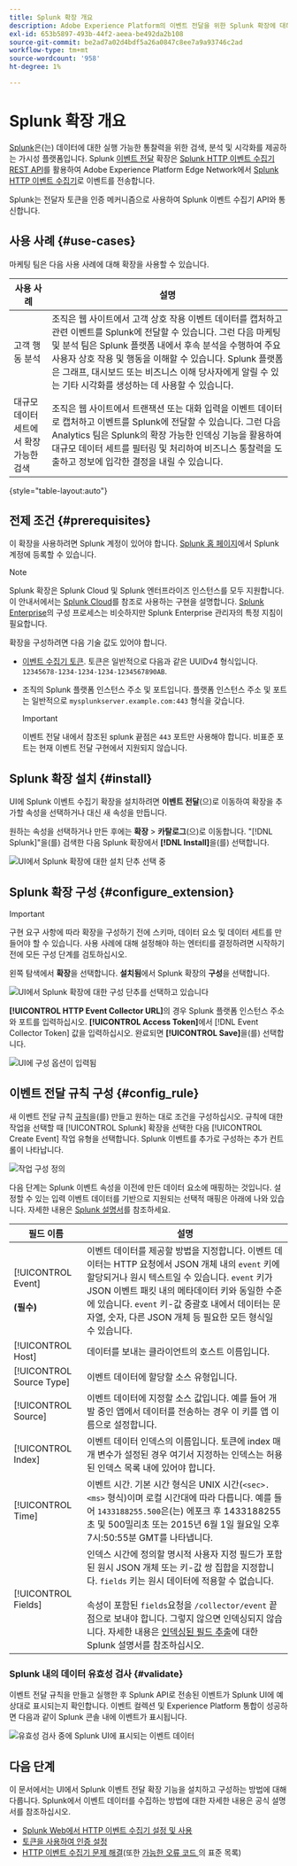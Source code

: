 ```yaml
---
title: Splunk 확장 개요
description: Adobe Experience Platform의 이벤트 전달을 위한 Splunk 확장에 대해 알아봅니다.
exl-id: 653b5897-493b-44f2-aeea-be492da2b108
source-git-commit: be2ad7a02d4bdf5a26a0847c8ee7a9a93746c2ad
workflow-type: tm+mt
source-wordcount: '958'
ht-degree: 1%

---
```


# Splunk 확장 개요

[Splunk](https://www.splunk.com)은(는) 데이터에 대한 실행 가능한 통찰력을 위한 검색, 분석 및 시각화를 제공하는 가시성 플랫폼입니다. Splunk [이벤트 전달](../../../ui/event-forwarding/overview.md) 확장은 [Splunk HTTP 이벤트 수집기 REST API](https://docs.splunk.com/Documentation/Splunk/8.2.5/Data/HECRESTendpoints)를 활용하여 Adobe Experience Platform Edge Network에서 [Splunk HTTP 이벤트 수집기](https://docs.splunk.com/Documentation/Splunk/8.2.5/Data/UsetheHTTPEventCollector)로 이벤트를 전송합니다.

Splunk는 전달자 토큰을 인증 메커니즘으로 사용하여 Splunk 이벤트 수집기 API와 통신합니다.

## 사용 사례 {#use-cases}

마케팅 팀은 다음 사용 사례에 대해 확장을 사용할 수 있습니다.

| 사용 사례 | 설명 |
| --- | --- |
| 고객 행동 분석 | 조직은 웹 사이트에서 고객 상호 작용 이벤트 데이터를 캡처하고 관련 이벤트를 Splunk에 전달할 수 있습니다. 그런 다음 마케팅 및 분석 팀은 Splunk 플랫폼 내에서 후속 분석을 수행하여 주요 사용자 상호 작용 및 행동을 이해할 수 있습니다. Splunk 플랫폼은 그래프, 대시보드 또는 비즈니스 이해 당사자에게 알릴 수 있는 기타 시각화를 생성하는 데 사용할 수 있습니다. |
| 대규모 데이터 세트에서 확장 가능한 검색 | 조직은 웹 사이트에서 트랜잭션 또는 대화 입력을 이벤트 데이터로 캡처하고 이벤트를 Splunk에 전달할 수 있습니다. 그런 다음 Analytics 팀은 Splunk의 확장 가능한 인덱싱 기능을 활용하여 대규모 데이터 세트를 필터링 및 처리하여 비즈니스 통찰력을 도출하고 정보에 입각한 결정을 내릴 수 있습니다. |

{style="table-layout:auto"}

## 전제 조건 {#prerequisites}

이 확장을 사용하려면 Splunk 계정이 있어야 합니다. [Splunk 홈 페이지](https://www.splunk.com/page/sign_up)에서 Splunk 계정에 등록할 수 있습니다.

>[!NOTE]
>
> Splunk 확장은 Splunk Cloud 및 Splunk 엔터프라이즈 인스턴스를 모두 지원합니다. 이 안내서에서는 [Splunk Cloud](https://www.splunk.com/en_us/products/splunk-cloud-platform.html)를 참조로 사용하는 구현을 설명합니다. [Splunk Enterprise](https://www.splunk.com/en_us/products/splunk-enterprise.html)의 구성 프로세스는 비슷하지만 Splunk Enterprise 관리자의 특정 지침이 필요합니다.

확장을 구성하려면 다음 기술 값도 있어야 합니다.

* [이벤트 수집기 토큰](https://docs.splunk.com/Documentation/Splunk/8.2.5/Data/UsetheHTTPEventCollector#Create_an_Event_Collector_token_on_Splunk_Cloud_Platform). 토큰은 일반적으로 다음과 같은 UUIDv4 형식입니다. `12345678-1234-1234-1234-1234567890AB`.
* 조직의 Splunk 플랫폼 인스턴스 주소 및 포트입니다. 플랫폼 인스턴스 주소 및 포트는 일반적으로 `mysplunkserver.example.com:443` 형식을 갖습니다.

  >[!IMPORTANT]
  >
  > 이벤트 전달 내에서 참조된 splunk 끝점은 `443` 포트만 사용해야 합니다. 비표준 포트는 현재 이벤트 전달 구현에서 지원되지 않습니다.

## Splunk 확장 설치 {#install}

UI에 Splunk 이벤트 수집기 확장을 설치하려면 **이벤트 전달**(으)로 이동하여 확장을 추가할 속성을 선택하거나 대신 새 속성을 만듭니다.

원하는 속성을 선택하거나 만든 후에는 **확장** > **카탈로그**(으)로 이동합니다. &quot;[!DNL Splunk]&quot;을(를) 검색한 다음 Splunk 확장에서 **[!DNL Install]**&#x200B;을(를) 선택합니다.

![UI에서 Splunk 확장에 대한 설치 단추 선택 중](../../../images/extensions/server/splunk/install.png)

## Splunk 확장 구성 {#configure_extension}

>[!IMPORTANT]
>
>구현 요구 사항에 따라 확장을 구성하기 전에 스키마, 데이터 요소 및 데이터 세트를 만들어야 할 수 있습니다. 사용 사례에 대해 설정해야 하는 엔터티를 결정하려면 시작하기 전에 모든 구성 단계를 검토하십시오.

왼쪽 탐색에서 **확장**&#x200B;을 선택합니다. **설치됨**&#x200B;에서 Splunk 확장의 **구성**&#x200B;을 선택합니다.

![UI에서 Splunk 확장에 대한 구성 단추를 선택하고 있습니다](../../../images/extensions/server/splunk/configure.png)

**[!UICONTROL HTTP Event Collector URL]**&#x200B;의 경우 Splunk 플랫폼 인스턴스 주소와 포트를 입력하십시오. **[!UICONTROL Access Token]**&#x200B;에서 [!DNL Event Collector Token] 값을 입력하십시오. 완료되면 **[!UICONTROL Save]**&#x200B;을(를) 선택합니다.

![UI에 구성 옵션이 입력됨](../../../images/extensions/server/splunk/input.png)

## 이벤트 전달 규칙 구성 {#config_rule}

새 이벤트 전달 규칙 [규칙](../../../ui/managing-resources/rules.md)을(를) 만들고 원하는 대로 조건을 구성하십시오. 규칙에 대한 작업을 선택할 때 [!UICONTROL Splunk] 확장을 선택한 다음 [!UICONTROL Create Event] 작업 유형을 선택합니다. Splunk 이벤트를 추가로 구성하는 추가 컨트롤이 나타납니다.

![작업 구성 정의](../../../images/extensions/server/splunk/action-configurations.png)

다음 단계는 Splunk 이벤트 속성을 이전에 만든 데이터 요소에 매핑하는 것입니다. 설정할 수 있는 입력 이벤트 데이터를 기반으로 지원되는 선택적 매핑은 아래에 나와 있습니다. 자세한 내용은 [Splunk 설명서](https://docs.splunk.com/Documentation/Splunk/8.2.5/Data/FormateventsforHTTPEventCollector#Event_metadata)를 참조하세요.

| 필드 이름 | 설명 |
| --- | --- |
| [!UICONTROL Event]<br><br>**(필수)** | 이벤트 데이터를 제공할 방법을 지정합니다. 이벤트 데이터는 HTTP 요청에서 JSON 개체 내의 `event` 키에 할당되거나 원시 텍스트일 수 있습니다. `event` 키가 JSON 이벤트 패킷 내의 메타데이터 키와 동일한 수준에 있습니다. `event` 키-값 중괄호 내에서 데이터는 문자열, 숫자, 다른 JSON 개체 등 필요한 모든 형식일 수 있습니다. |
| [!UICONTROL Host] | 데이터를 보내는 클라이언트의 호스트 이름입니다. |
| [!UICONTROL Source Type] | 이벤트 데이터에 할당할 소스 유형입니다. |
| [!UICONTROL Source] | 이벤트 데이터에 지정할 소스 값입니다. 예를 들어 개발 중인 앱에서 데이터를 전송하는 경우 이 키를 앱 이름으로 설정합니다. |
| [!UICONTROL Index] | 이벤트 데이터 인덱스의 이름입니다. 토큰에 index 매개 변수가 설정된 경우 여기서 지정하는 인덱스는 허용된 인덱스 목록 내에 있어야 합니다. |
| [!UICONTROL Time] | 이벤트 시간. 기본 시간 형식은 UNIX 시간(`<sec>.<ms>` 형식)이며 로컬 시간대에 따라 다릅니다. 예를 들어 `1433188255.500`은(는) 에포크 후 1433188255초 및 500밀리초 또는 2015년 6월 1일 월요일 오후 7시:50:55분 GMT를 나타냅니다. |
| [!UICONTROL Fields] | 인덱스 시간에 정의할 명시적 사용자 지정 필드가 포함된 원시 JSON 개체 또는 키-값 쌍 집합을 지정합니다.  `fields` 키는 원시 데이터에 적용할 수 없습니다.<br><br> 속성이 포함된 `fields`요청을 `/collector/event` 끝점으로 보내야 합니다. 그렇지 않으면 인덱싱되지 않습니다. 자세한 내용은 [인덱싱된 필드 추출](https://docs.splunk.com/Documentation/Splunk/8.2.5/Data/IFXandHEC)에 대한 Splunk 설명서를 참조하십시오. |

### Splunk 내의 데이터 유효성 검사 {#validate}

이벤트 전달 규칙을 만들고 실행한 후 Splunk API로 전송된 이벤트가 Splunk UI에 예상대로 표시되는지 확인합니다. 이벤트 컬렉션 및 Experience Platform 통합이 성공하면 다음과 같이 Splunk 콘솔 내에 이벤트가 표시됩니다.

![유효성 검사 중에 Splunk UI에 표시되는 이벤트 데이터](../../../images/extensions/server/splunk/splunk-data.png)

## 다음 단계

이 문서에서는 UI에서 Splunk 이벤트 전달 확장 기능을 설치하고 구성하는 방법에 대해 다룹니다. Splunk에서 이벤트 데이터를 수집하는 방법에 대한 자세한 내용은 공식 설명서를 참조하십시오.

* [Splunk Web에서 HTTP 이벤트 수집기 설정 및 사용](https://docs.splunk.com/Documentation/Splunk/8.2.5/Data/UsetheHTTPEventCollector)
* [토큰을 사용하여 인증 설정](https://docs.splunk.com/Documentation/Splunk/8.2.5/Security/Setupauthenticationwithtokens#Prerequisites_for_activating_tokens)
* [HTTP 이벤트 수집기 문제 해결](https://docs.splunk.com/Documentation/Splunk/8.2.5/Data/TroubleshootHTTPEventCollector)&#x200B;(또한 [가능한 오류 코드 &#x200B;](https://docs.splunk.com/Documentation/Splunk/8.2.5/Data/TroubleshootHTTPEventCollector#Possible_error_codes)의 표준 목록)
